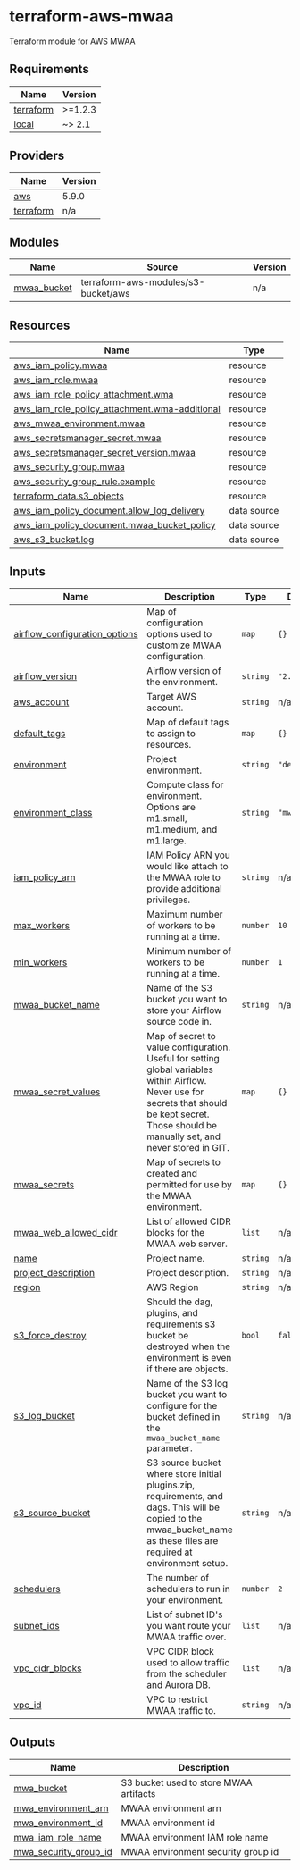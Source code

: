 # terraform-aws-mwaa
Terraform module for AWS MWAA

<!-- BEGIN_TF_DOCS -->
## Requirements

| Name | Version |
|------|---------|
| <a name="requirement_terraform"></a> [terraform](#requirement\_terraform) | >=1.2.3 |
| <a name="requirement_local"></a> [local](#requirement\_local) | ~> 2.1 |

## Providers

| Name | Version |
|------|---------|
| <a name="provider_aws"></a> [aws](#provider\_aws) | 5.9.0 |
| <a name="provider_terraform"></a> [terraform](#provider\_terraform) | n/a |

## Modules

| Name | Source | Version |
|------|--------|---------|
| <a name="module_mwaa_bucket"></a> [mwaa\_bucket](#module\_mwaa\_bucket) | terraform-aws-modules/s3-bucket/aws | n/a |

## Resources

| Name | Type |
|------|------|
| [aws_iam_policy.mwaa](https://registry.terraform.io/providers/hashicorp/aws/latest/docs/resources/iam_policy) | resource |
| [aws_iam_role.mwaa](https://registry.terraform.io/providers/hashicorp/aws/latest/docs/resources/iam_role) | resource |
| [aws_iam_role_policy_attachment.wma](https://registry.terraform.io/providers/hashicorp/aws/latest/docs/resources/iam_role_policy_attachment) | resource |
| [aws_iam_role_policy_attachment.wma-additional](https://registry.terraform.io/providers/hashicorp/aws/latest/docs/resources/iam_role_policy_attachment) | resource |
| [aws_mwaa_environment.mwaa](https://registry.terraform.io/providers/hashicorp/aws/latest/docs/resources/mwaa_environment) | resource |
| [aws_secretsmanager_secret.mwaa](https://registry.terraform.io/providers/hashicorp/aws/latest/docs/resources/secretsmanager_secret) | resource |
| [aws_secretsmanager_secret_version.mwaa](https://registry.terraform.io/providers/hashicorp/aws/latest/docs/resources/secretsmanager_secret_version) | resource |
| [aws_security_group.mwaa](https://registry.terraform.io/providers/hashicorp/aws/latest/docs/resources/security_group) | resource |
| [aws_security_group_rule.example](https://registry.terraform.io/providers/hashicorp/aws/latest/docs/resources/security_group_rule) | resource |
| [terraform_data.s3_objects](https://registry.terraform.io/providers/hashicorp/terraform/latest/docs/resources/data) | resource |
| [aws_iam_policy_document.allow_log_delivery](https://registry.terraform.io/providers/hashicorp/aws/latest/docs/data-sources/iam_policy_document) | data source |
| [aws_iam_policy_document.mwaa_bucket_policy](https://registry.terraform.io/providers/hashicorp/aws/latest/docs/data-sources/iam_policy_document) | data source |
| [aws_s3_bucket.log](https://registry.terraform.io/providers/hashicorp/aws/latest/docs/data-sources/s3_bucket) | data source |

## Inputs

| Name | Description | Type | Default | Required |
|------|-------------|------|---------|:--------:|
| <a name="input_airflow_configuration_options"></a> [airflow\_configuration\_options](#input\_airflow\_configuration\_options) | Map of configuration options used to customize MWAA configuration. | `map` | `{}` | no |
| <a name="input_airflow_version"></a> [airflow\_version](#input\_airflow\_version) | Airflow version of the environment. | `string` | `"2.5.1"` | no |
| <a name="input_aws_account"></a> [aws\_account](#input\_aws\_account) | Target AWS account. | `string` | n/a | yes |
| <a name="input_default_tags"></a> [default\_tags](#input\_default\_tags) | Map of default tags to assign to resources. | `map` | `{}` | no |
| <a name="input_environment"></a> [environment](#input\_environment) | Project environment. | `string` | `"dev"` | no |
| <a name="input_environment_class"></a> [environment\_class](#input\_environment\_class) | Compute class for environment.  Options are m1.small, m1.medium, and m1.large. | `string` | `"mw1.small"` | no |
| <a name="input_iam_policy_arn"></a> [iam\_policy\_arn](#input\_iam\_policy\_arn) | IAM Policy ARN you would like attach to the MWAA role to provide additional privileges. | `string` | n/a | yes |
| <a name="input_max_workers"></a> [max\_workers](#input\_max\_workers) | Maximum number of workers to be running at a time. | `number` | `10` | no |
| <a name="input_min_workers"></a> [min\_workers](#input\_min\_workers) | Minimum number of workers to be running at a time. | `number` | `1` | no |
| <a name="input_mwaa_bucket_name"></a> [mwaa\_bucket\_name](#input\_mwaa\_bucket\_name) | Name of the S3 bucket you want to store your Airflow source code in. | `string` | n/a | yes |
| <a name="input_mwaa_secret_values"></a> [mwaa\_secret\_values](#input\_mwaa\_secret\_values) | Map of secret to value configuration.  Useful for setting global variables within Airflow.  Never use for secrets that should be kept secret.  Those should be manually set, and never stored in GIT. | `map` | `{}` | no |
| <a name="input_mwaa_secrets"></a> [mwaa\_secrets](#input\_mwaa\_secrets) | Map of secrets to created and permitted for use by the MWAA environment. | `map` | `{}` | no |
| <a name="input_mwaa_web_allowed_cidr"></a> [mwaa\_web\_allowed\_cidr](#input\_mwaa\_web\_allowed\_cidr) | List of allowed CIDR blocks for the MWAA web server. | `list` | n/a | yes |
| <a name="input_name"></a> [name](#input\_name) | Project name. | `string` | n/a | yes |
| <a name="input_project_description"></a> [project\_description](#input\_project\_description) | Project description. | `string` | n/a | yes |
| <a name="input_region"></a> [region](#input\_region) | AWS Region | `string` | n/a | yes |
| <a name="input_s3_force_destroy"></a> [s3\_force\_destroy](#input\_s3\_force\_destroy) | Should the dag, plugins, and requirements s3 bucket be destroyed when the environment is even if there are objects. | `bool` | `false` | no |
| <a name="input_s3_log_bucket"></a> [s3\_log\_bucket](#input\_s3\_log\_bucket) | Name of the S3 log bucket you want to configure for the bucket defined in the `mwaa_bucket_name` parameter. | `string` | n/a | yes |
| <a name="input_s3_source_bucket"></a> [s3\_source\_bucket](#input\_s3\_source\_bucket) | S3 source bucket where store initial plugins.zip, requirements, and dags.  This will be copied to the mwaa\_bucket\_name as these files are required at environment setup. | `string` | n/a | yes |
| <a name="input_schedulers"></a> [schedulers](#input\_schedulers) | The number of schedulers to run in your environment. | `number` | `2` | no |
| <a name="input_subnet_ids"></a> [subnet\_ids](#input\_subnet\_ids) | List of subnet ID's you want route your MWAA traffic over. | `list` | n/a | yes |
| <a name="input_vpc_cidr_blocks"></a> [vpc\_cidr\_blocks](#input\_vpc\_cidr\_blocks) | VPC CIDR block used to allow traffic from the scheduler and Aurora DB. | `list` | n/a | yes |
| <a name="input_vpc_id"></a> [vpc\_id](#input\_vpc\_id) | VPC to restrict MWAA traffic to. | `string` | n/a | yes |

## Outputs

| Name | Description |
|------|-------------|
| <a name="output_mwa_bucket"></a> [mwa\_bucket](#output\_mwa\_bucket) | S3 bucket used to store MWAA artifacts |
| <a name="output_mwa_environment_arn"></a> [mwa\_environment\_arn](#output\_mwa\_environment\_arn) | MWAA environment arn |
| <a name="output_mwa_environment_id"></a> [mwa\_environment\_id](#output\_mwa\_environment\_id) | MWAA environment id |
| <a name="output_mwa_iam_role_name"></a> [mwa\_iam\_role\_name](#output\_mwa\_iam\_role\_name) | MWAA environment IAM role name |
| <a name="output_mwa_security_group_id"></a> [mwa\_security\_group\_id](#output\_mwa\_security\_group\_id) | MWAA environment security group id |
<!-- END_TF_DOCS -->